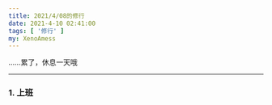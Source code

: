 ```yaml
---
title: 2021/4/08的修行
date: 2021-4-10 02:41:00
tags: [ '修行' ]
my: XenoAmess
---
```


……累了，休息一天哦

---

### 1. 上班
